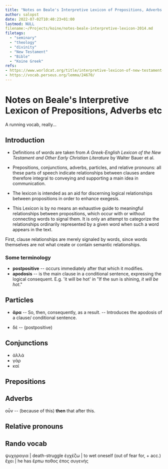 ```yaml
---
title: "Notes on Beale's Interpretive Lexicon of Prepositions, Adverbs etc"
author: salopst
date: 2022-07-02T10:40:23+01:00
lastmod: NULL
filename:~/Projects/koine/notes-beale-interpretive-lexicon-2014.md
filetags:
  - "seminary"
  - "theology"
  - "divinity"
  - "New Testament"
  - "Bible"
  - "Koine Greek"
refs: 
- https://www.worldcat.org/title/interpretive-lexicon-of-new-testament-greek-analysis-of-prepositions-adverbs-particles-relative-pronouns-and-conjunctions/oclc/916570224
- https://vocab.perseus.org/lemma/24670/
---
```



# Notes on Beale's Interpretive Lexicon of Prepositions, Adverbs etc

A running vocab, really...

## Introduction

- Definitions of words are taken from *A Greek-English Lexicon of the New Testament and Other Early Christian Literature* by Walter Bauer et al.

- Prepositions, conjunctions, adverbs, particles, and relative pronouns: all these parts of speech indicate relationships between clauses andare therefore integral to conveying and supporting a main idea in communication.

- The lexicon is intended as an aid for discerning logical relationships between propositions in order to enhance exegesis.

- This Lexicon is by no means an exhaustive guide to meaningful relationships between propositions, which occur with or without connecting words to signal them. It is only an attempt to categorize the relationships ordinarily represented by a given word when such a word appears in the text.

First, clause relationships are merely signaled by words, since words themselves are not what create or contain semantic relationships.

### Some terminology

- **postpositive** -- occurs immediately after that which it modifies.
- **apodosis** -- is the main clause in a conditional sentence, expressing the logical consequent. E.g. 'it will be hot' in "If the sun is shining, *it will be hot*."

## Particles

- **ἄρα** -- So, then, consequently, as a result. -- Introduces the apodosis of a clause/ conditional sentence.

- δέ -- (postpositive)

## Conjunctions

- ἀλλά
- γάρ
- καί

## Prepositions

## Adverbs

οὗν -- (because of this) **then** that after this.

## Relative pronouns

## Rando vocab

ψυχοραγια   | death-struggle
ἐγχέζω      | to wet oneself (out of fear for, + acc.)
ἔχει        | he has
ἔρπω
ποθος
ἐπος
συγενής
